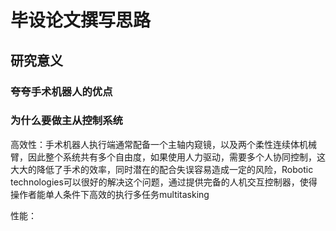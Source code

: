 # 毕设论文撰写思路

## 研究意义

### 夸夸手术机器人的优点



### 为什么要做主从控制系统

高效性：手术机器人执行端通常配备一个主轴内窥镜，以及两个柔性连续体机械臂，因此整个系统共有多个自由度，如果使用人力驱动，需要多个人协同控制，这大大的降低了手术的效率，同时潜在的配合失误容易造成一定的风险，Robotic technologies可以很好的解决这个问题，通过提供完备的人机交互控制器，使得操作者能单人条件下高效的执行多任务multitasking

性能：